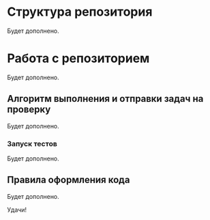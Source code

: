 # Структура репозитория

Будет дополнено.

# Работа с репозиторием

Будет дополнено.

## Алгоритм выполнения и отправки задач на проверку

Будет дополнено.

### Запуск тестов

Будет дополнено.

## Правила оформления кода

Будет дополнено.

Удачи!
